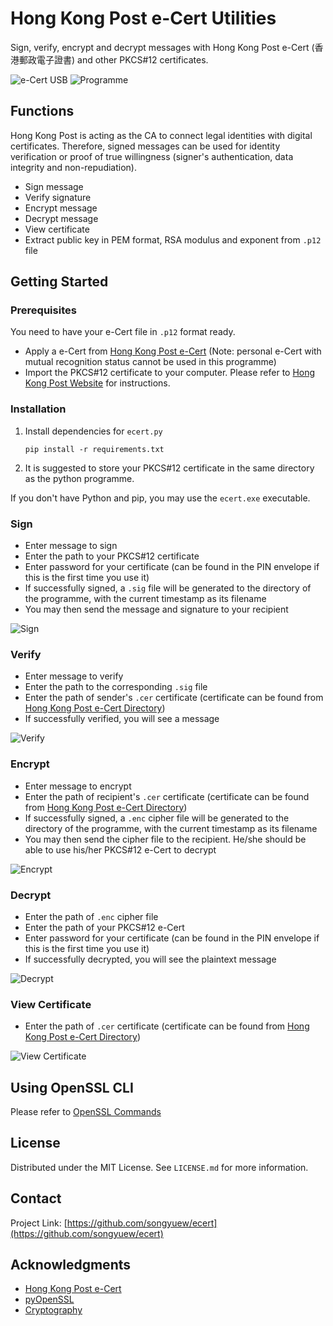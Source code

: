 # Hong Kong Post e-Cert Utilities
Sign, verify, encrypt and decrypt messages with Hong Kong Post e-Cert (香港郵政電子證書) and other PKCS#12 certificates.

![e-Cert USB](./img/ecert_usb.jpg)
![Programme](./img/main.png)

## Functions

Hong Kong Post is acting as the CA to connect legal identities with digital certificates. Therefore, signed messages can be used for identity verification or proof of true willingness (signer's authentication, data integrity and non-repudiation).
- Sign message
- Verify signature
- Encrypt message
- Decrypt message
- View certificate
- Extract public key in PEM format, RSA modulus and exponent from `.p12` file

## Getting Started

### Prerequisites
You need to have your e-Cert file in `.p12` format ready. 
- Apply a e-Cert from [Hong Kong Post e-Cert](https://www.ecert.gov.hk/product/ecert/apply/certapply.html#t1) (Note: personal e-Cert with mutual recognition status cannot be used in this programme)
- Import the PKCS#12 certificate to your computer. Please refer to [Hong Kong Post Website](https://www.ecert.gov.hk/product/ecert/ecertop/index.html) for instructions.

### Installation
1. Install dependencies for `ecert.py`

    ```
    pip install -r requirements.txt
    ```

2. It is suggested to store your PKCS#12 certificate in the same directory as the python programme.

If you don't have Python and pip, you may use the `ecert.exe` executable.

### Sign
- Enter message to sign
- Enter the path to your PKCS#12 certificate
- Enter password for your certificate (can be found in the PIN envelope if this is the first time you use it)
- If successfully signed, a `.sig` file will be generated to the directory of the programme, with the current timestamp as its filename
- You may then send the message and signature to your recipient

![Sign](./img/sign.png)

### Verify
- Enter message to verify
- Enter the path to the corresponding `.sig` file
- Enter the path of sender's `.cer` certificate (certificate can be found from [Hong Kong Post e-Cert Directory](https://www.ecert.gov.hk/hkpost/app/querycertstatus/web/home?lang=english&channel=WEB&certCategory=P))
- If successfully verified, you will see a message

![Verify](./img/verify.png)

### Encrypt
- Enter message to encrypt
- Enter the path of recipient's `.cer` certificate (certificate can be found from [Hong Kong Post e-Cert Directory](https://www.ecert.gov.hk/hkpost/app/querycertstatus/web/home?lang=english&channel=WEB&certCategory=P))
- If successfully signed, a `.enc` cipher file will be generated to the directory of the programme, with the current timestamp as its filename
- You may then send the cipher file to the recipient. He/she should be able to use his/her PKCS#12 e-Cert to decrypt

![Encrypt](./img/encrypt.png)

### Decrypt
- Enter the path of `.enc` cipher file
- Enter the path of your PKCS#12 e-Cert
- Enter password for your certificate (can be found in the PIN envelope if this is the first time you use it)
- If successfully decrypted, you will see the plaintext message

![Decrypt](./img/decrypt.png)

### View Certificate
- Enter the path of `.cer` certificate (certificate can be found from [Hong Kong Post e-Cert Directory](https://www.ecert.gov.hk/hkpost/app/querycertstatus/web/home?lang=english&channel=WEB&certCategory=P))

![View Certificate](./img/view_cert.png)

## Using OpenSSL CLI
Please refer to [OpenSSL Commands](./openssl_cmd.md)

## License

Distributed under the MIT License. See `LICENSE.md` for more information.

## Contact

Project Link: [https://github.com/songyuew/ecert](https://github.com/songyuew/ecert)

## Acknowledgments

- [Hong Kong Post e-Cert](https://www.ecert.gov.hk/index.html)
- [pyOpenSSL](https://www.pyopenssl.org/en/stable/index.html)
- [Cryptography](https://cryptography.io/en/latest/)
